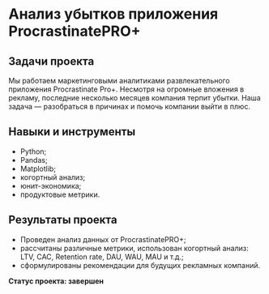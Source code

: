 # Анализ убытков приложения ProcrastinatePRO+

## Задачи проекта
Мы работаем маркетинговыми аналитиками развлекательного приложения Procrastinate Pro+. Несмотря на огромные вложения в рекламу, последние несколько месяцев компания терпит убытки. Наша задача — разобраться в причинах и помочь компании выйти в плюс.

## Навыки и инструменты
- Python;
- Pandas;
- Matplotlib;
- когортный анализ;
- юнит-экономика;
- продуктовые метрики.

## Результаты проекта
- Проведен анализ данных от ProcrastinatePRO+;
- рассчитаны различные метрики, использован когортный анализ: LTV, CAC, Retention rate, DAU, WAU, MAU и т.д.;
- сформулированы рекомендации для будущих рекламных компаний.

**Статус проекта: завершен**




